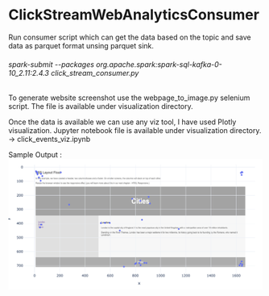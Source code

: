 # ClickStreamWebAnalyticsConsumer

Run consumer script which can get the data based on the topic and save data as parquet format unsing parquet sink.
###### spark-submit --packages org.apache.spark:spark-sql-kafka-0-10_2.11:2.4.3 click_stream_consumer.py 

To generate website screenshot use the webpage_to_image.py selenium script.
The file is available under visualization directory.

Once the data is available we can use any viz tool, I have used Plotly visualization. 
Jupyter notebook file is available under visualization directory. -> click_events_viz.ipynb 

Sample Output : 
![](/visualization/click_events_output.png)
